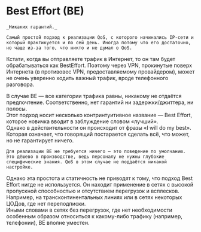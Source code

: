 # Best Effort \(BE\)

```text
_Никаких гарантий._   

Самый простой подход к реализации QoS, с которого начинались IP-сети и который практикуется и по сей день. Иногда потому что его достаточно, но чаще из-за того, что никто и не думал о QoS. 
```

Кстати, когда вы отправляете трафик в Интернет, то он там будет обрабатываться как BestEffort. Поэтому через VPN, прокинутые поверх Интернета \(в противовес VPN, предоставляемому провайдером\), может не очень уверенно ходить важный трафик, вроде телефонного разговора.

В случае BE — все категории трафика равны, никакому не отдаётся предпочтение. Соответственно, нет гарантий ни задержки/джиттера, ни полосы.  
Этот подход носит несколько контринтуитивное название — Best Effort, которое новичка вводит в заблуждение словом «лучший».  
Однако в действительности он происходит от фразы «I will do my best». Которая означает, что говорящий постарается сделать всё, что может, но не гарантирует ничего.

```text
Для реализации BE не требуется ничего — это поведение по умолчанию. Это дёшево в производстве, ведь персоналу не нужны глубокие специфические знания. QoS в этом случае не поддаётся никакой настройке.  
```

Однако эта простота и статичность не приводят к тому, что подход Best Effort нигде не используется. Он находит применение в сетях с высокой пропускной способностью и отсутствием перегрузок и всплесков.  
Например, на трансконтинентальных линиях или в сетях некоторых ЦОДов, где нет переподписки.  
Иными словами в сетях без перегрузок, где нет необходимости особенным образом относиться к какому-либо трафику \(например, телефонии\), BE вполне уместен.

